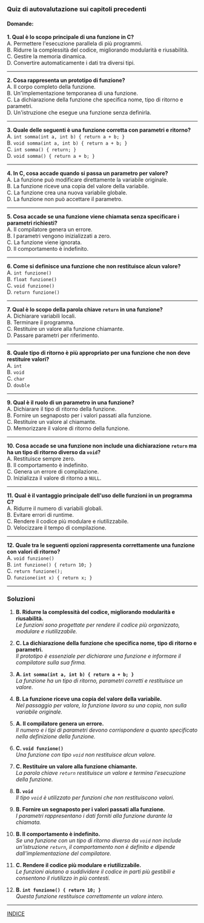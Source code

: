 ### **Quiz di autovalutazione sui capitoli precedenti**

#### **Domande:**

**1. Qual è lo scopo principale di una funzione in C?**  
A. Permettere l'esecuzione parallela di più programmi.  
B. Ridurre la complessità del codice, migliorando modularità e riusabilità.  
C. Gestire la memoria dinamica.  
D. Convertire automaticamente i dati tra diversi tipi.  
   
---

**2. Cosa rappresenta un prototipo di funzione?**  
A. Il corpo completo della funzione.  
B. Un'implementazione temporanea di una funzione.  
C. La dichiarazione della funzione che specifica nome, tipo di ritorno e parametri.  
D. Un'istruzione che esegue una funzione senza definirla.  
   
---

**3. Quale delle seguenti è una funzione corretta con parametri e ritorno?**  
A. `int somma(int a, int b) { return a + b; }`  
B. `void somma(int a, int b) { return a + b; }`  
C. `int somma() { return; }`  
D. `void somma() { return a + b; }`  
   
---

**4. In C, cosa accade quando si passa un parametro per valore?**  
A. La funzione può modificare direttamente la variabile originale.  
B. La funzione riceve una copia del valore della variabile.  
C. La funzione crea una nuova variabile globale.  
D. La funzione non può accettare il parametro.  
   
---

**5. Cosa accade se una funzione viene chiamata senza specificare i parametri richiesti?**  
A. Il compilatore genera un errore.  
B. I parametri vengono inizializzati a zero.  
C. La funzione viene ignorata.  
D. Il comportamento è indefinito.  
   
---

**6. Come si definisce una funzione che non restituisce alcun valore?**  
A. `int funzione()`  
B. `float funzione()`  
C. `void funzione()`  
D. `return funzione()`  
   
---

**7. Qual è lo scopo della parola chiave `return` in una funzione?**  
A. Dichiarare variabili locali.  
B. Terminare il programma.  
C. Restituire un valore alla funzione chiamante.  
D. Passare parametri per riferimento.  
   
---

**8. Quale tipo di ritorno è più appropriato per una funzione che non deve restituire valori?**  
A. `int`  
B. `void`  
C. `char`  
D. `double`  
   
---

**9. Qual è il ruolo di un parametro in una funzione?**  
A. Dichiarare il tipo di ritorno della funzione.  
B. Fornire un segnaposto per i valori passati alla funzione.  
C. Restituire un valore al chiamante.  
D. Memorizzare il valore di ritorno della funzione.  
 
---

**10. Cosa accade se una funzione non include una dichiarazione `return` ma ha un tipo di ritorno diverso da `void`?**  
A. Restituisce sempre zero.  
B. Il comportamento è indefinito.  
C. Genera un errore di compilazione.  
D. Inizializza il valore di ritorno a `NULL`.  

---

**11. Qual è il vantaggio principale dell'uso delle funzioni in un programma C?**  
A. Ridurre il numero di variabili globali.  
B. Evitare errori di runtime.  
C. Rendere il codice più modulare e riutilizzabile.  
D. Velocizzare il tempo di compilazione.  

---

**12. Quale tra le seguenti opzioni rappresenta correttamente una funzione con valori di ritorno?**  
A. `void funzione()`  
B. `int funzione() { return 10; }`  
C. `return funzione();`  
D. `funzione(int x) { return x; }`  

--- 

### **Soluzioni**

1. **B. Ridurre la complessità del codice, migliorando modularità e riusabilità.**  
   _Le funzioni sono progettate per rendere il codice più organizzato, modulare e riutilizzabile._

2. **C. La dichiarazione della funzione che specifica nome, tipo di ritorno e parametri.**  
   _Il prototipo è essenziale per dichiarare una funzione e informare il compilatore sulla sua firma._

3. **A. `int somma(int a, int b) { return a + b; }`**  
   _La funzione ha un tipo di ritorno, parametri corretti e restituisce un valore._

4. **B. La funzione riceve una copia del valore della variabile.**  
   _Nel passaggio per valore, la funzione lavora su una copia, non sulla variabile originale._

5. **A. Il compilatore genera un errore.**  
   _Il numero e i tipi di parametri devono corrispondere a quanto specificato nella definizione della funzione._

6. **C. `void funzione()`**  
   _Una funzione con tipo `void` non restituisce alcun valore._

7. **C. Restituire un valore alla funzione chiamante.**  
   _La parola chiave `return` restituisce un valore e termina l'esecuzione della funzione._

8. **B. `void`**  
   _Il tipo `void` è utilizzato per funzioni che non restituiscono valori._

9. **B. Fornire un segnaposto per i valori passati alla funzione.**  
   _I parametri rappresentano i dati forniti alla funzione durante la chiamata._

10. **B. Il comportamento è indefinito.**  
   _Se una funzione con un tipo di ritorno diverso da `void` non include un'istruzione `return`, il comportamento non è definito e dipende dall'implementazione del compilatore._

11. **C. Rendere il codice più modulare e riutilizzabile.**  
   _Le funzioni aiutano a suddividere il codice in parti più gestibili e consentono il riutilizzo in più contesti._

12. **B. `int funzione() { return 10; }`**  
   _Questa funzione restituisce correttamente un valore intero._
   
---

[INDICE](README.md)
